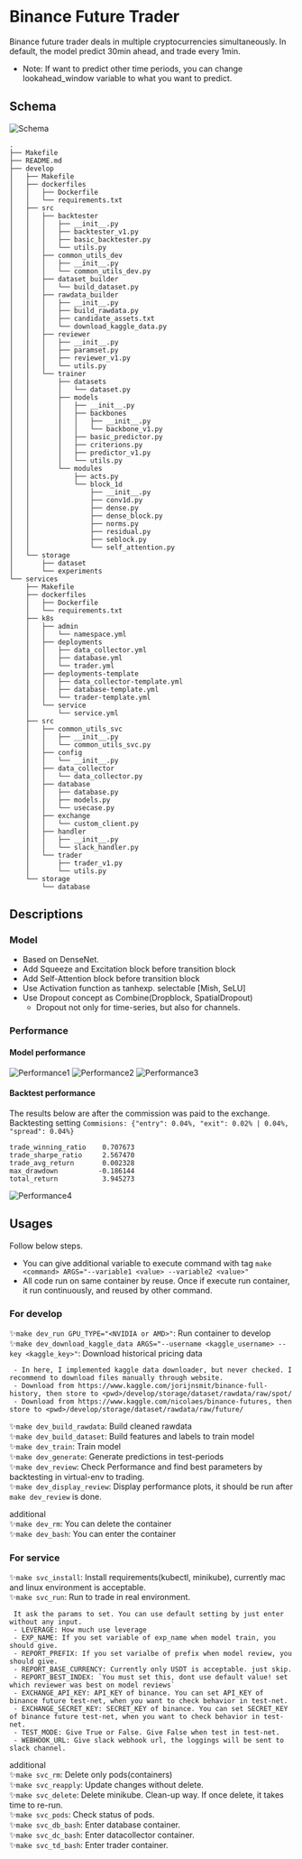 # Binance Future Trader
Binance future trader deals in multiple cryptocurrencies simultaneously. In default, the model predict 30min ahead, and trade every 1min.
* Note: If want to predict other time periods, you can change lookahead_window variable to what you want to predict.

## Schema
![Schema](images/schema.png)
```
.
├── Makefile
├── README.md
├── develop
│   ├── Makefile
│   ├── dockerfiles
│   │   ├── Dockerfile
│   │   └── requirements.txt
│   ├── src
│   │   ├── backtester
│   │   │   ├── __init__.py
│   │   │   ├── backtester_v1.py
│   │   │   ├── basic_backtester.py
│   │   │   └── utils.py
│   │   ├── common_utils_dev
│   │   │   ├── __init__.py
│   │   │   └── common_utils_dev.py
│   │   ├── dataset_builder
│   │   │   └── build_dataset.py
│   │   ├── rawdata_builder
│   │   │   ├── __init__.py
│   │   │   ├── build_rawdata.py
│   │   │   ├── candidate_assets.txt
│   │   │   └── download_kaggle_data.py
│   │   ├── reviewer
│   │   │   ├── __init__.py
│   │   │   ├── paramset.py
│   │   │   ├── reviewer_v1.py
│   │   │   └── utils.py
│   │   └── trainer
│   │       ├── datasets
│   │       │   └── dataset.py
│   │       ├── models
│   │       │   ├── __init__.py
│   │       │   ├── backbones
│   │       │   │   ├── __init__.py
│   │       │   │   └── backbone_v1.py
│   │       │   ├── basic_predictor.py
│   │       │   ├── criterions.py
│   │       │   ├── predictor_v1.py
│   │       │   └── utils.py
│   │       └── modules
│   │           ├── acts.py
│   │           └── block_1d
│   │               ├── __init__.py
│   │               ├── conv1d.py
│   │               ├── dense.py
│   │               ├── dense_block.py
│   │               ├── norms.py
│   │               ├── residual.py
│   │               ├── seblock.py
│   │               └── self_attention.py
│   └── storage
│       ├── dataset
│       └── experiments
└── services
    ├── Makefile
    ├── dockerfiles
    │   ├── Dockerfile
    │   └── requirements.txt
    ├── k8s
    │   ├── admin
    │   │   └── namespace.yml
    │   ├── deployments
    │   │   ├── data_collector.yml
    │   │   ├── database.yml
    │   │   └── trader.yml
    │   ├── deployments-template
    │   │   ├── data_collector-template.yml
    │   │   ├── database-template.yml
    │   │   └── trader-template.yml
    │   └── service
    │       └── service.yml
    ├── src
    │   ├── common_utils_svc
    │   │   ├── __init__.py
    │   │   └── common_utils_svc.py
    │   ├── config
    │   │   └── __init__.py
    │   ├── data_collector
    │   │   └── data_collector.py
    │   ├── database
    │   │   ├── database.py
    │   │   ├── models.py
    │   │   └── usecase.py
    │   ├── exchange
    │   │   └── custom_client.py
    │   ├── handler
    │   │   ├── __init__.py
    │   │   └── slack_handler.py
    │   └── trader
    │       ├── trader_v1.py
    │       └── utils.py
    └── storage
        └── database
```
## Descriptions
### Model
 - Based on DenseNet.
 - Add Squeeze and Excitation block before transition block
 - Add Self-Attention block before transition block
 - Use Activation function as tanhexp. selectable [Mish, SeLU]
 - Use Dropout concept as Combine(Dropblock, SpatialDropout)
   - Dropout not only for time-series, but also for channels.
### Performance
#### Model performance
![Performance1](images/performance1.png)
![Performance2](images/performance2.png)
![Performance3](images/performance3.png)

#### Backtest performance
The results below are after the commission was paid to the exchange.
Backtesting setting `Commisions: {"entry": 0.04%, "exit": 0.02% | 0.04%, "spread": 0.04%}`
```
trade_winning_ratio    0.707673
trade_sharpe_ratio     2.567470
trade_avg_return       0.002328
max_drawdown          -0.186144
total_return           3.945273
```
![Performance4](images/performance4.png)


## Usages
Follow below steps.
 - You can give additional variable to execute command with tag `make <command> ARGS="--variable1 <value> --variable2 <value>"`
 - All code run on same container by reuse. Once if execute run container, it run continuously, and reused by other command.
### For develop
:sparkles:`make dev_run GPU_TYPE="<NVIDIA or AMD>"`: Run container to develop  
:sparkles:`make dev_download_kaggle_data ARGS="--username <kaggle_username> --key <kaggle_key>"`: Download historical pricing data
```
 - In here, I implemented kaggle data downloader, but never checked. I recommend to download files manually through website.  
 - Download from https://www.kaggle.com/jorijnsmit/binance-full-history, then store to <pwd>/develop/storage/dataset/rawdata/raw/spot/  
 - Download from https://www.kaggle.com/nicolaes/binance-futures, then store to <pwd>/develop/storage/dataset/rawdata/raw/future/
```
:sparkles:`make dev_build_rawdata`: Build cleaned rawdata  
:sparkles:`make dev_build_dataset`: Build features and labels to train model  
:sparkles:`make dev_train`: Train model  
:sparkles:`make dev_generate`: Generate predictions in test-periods  
:sparkles:`make dev_review`: Check Performance and find best parameters by backtesting in virtual-env to trading.  
:sparkles:`make dev_display_review`: Display performance plots, it should be run after `make dev_review` is done.
  
additional  
:sparkles:`make dev_rm`: You can delete the container  
:sparkles:`make dev_bash`: You can enter the container

### For service
:sparkles:`make svc_install`: Install requirements(kubectl, minikube), currently mac and linux environment is acceptable.  
:sparkles:`make svc_run`: Run to trade in real environment.
```
 It ask the params to set. You can use default setting by just enter without any input.
 - LEVERAGE: How much use leverage
 - EXP_NAME: If you set variable of exp_name when model train, you should give.
 - REPORT_PREFIX: If you set varialbe of prefix when model review, you should give.
 - REPORT_BASE_CURRENCY: Currently only USDT is acceptable. just skip.
 - REPORT_BEST_INDEX: `You must set this, dont use default value! set which reviewer was best on model reviews`
 - EXCHANGE_API_KEY: API_KEY of binance. You can set API_KEY of binance future test-net, when you want to check behavior in test-net.
 - EXCHANGE_SECRET_KEY: SECRET_KEY of binance. You can set SECRET_KEY of binance future test-net, when you want to check behavior in test-net.
 - TEST_MODE: Give True or False. Give False when test in test-net.
 - WEBHOOK_URL: Give slack webhook url, the loggings will be sent to slack channel.
```

additional  
:sparkles:`make svc_rm`: Delete only pods(containers)  
:sparkles:`make svc_reapply`: Update changes without delete.  
:sparkles:`make svc_delete`: Delete minikube. Clean-up way. If once delete, it takes time to re-run.  
:sparkles:`make svc_pods`: Check status of pods.  
:sparkles:`make svc_db_bash`: Enter database container.  
:sparkles:`make svc_dc_bash`: Enter datacollector container.  
:sparkles:`make svc_td_bash`: Enter trader container.  
